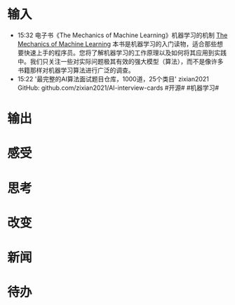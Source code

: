 # 输入
- 15:32 电子书《The Mechanics of Machine Learning》机器学习的机制 [The Mechanics of Machine Learning](https://mlbook.explained.ai/?continueFlag=2fabb4bb352d8f5cb9e4189feecb4462)
  本书是机器学习的入门读物，适合那些想要快速上手的程序员。您将了解机器学习的工作原理以及如何将其应用到实践中。我们只关注一些对实际问题极其有效的强大模型（算法），而不是像许多书籍那样对机器学习算法进行广泛的调查。 
- 15:22 '最完整的AI算法面试题目仓库，1000道，25个类目' zixian2021 GitHub: github.com/zixian2021/AI-interview-cards #开源# #机器学习# ​​​ 

# 输出

# 感受

# 思考

# 改变

# 新闻

# 待办